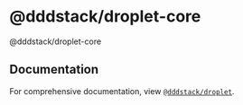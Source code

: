 # @dddstack/droplet-core

@dddstack/droplet-core

## Documentation

For comprehensive documentation, view [`@dddstack/droplet`](https://github.com/dddstack/droplet).
